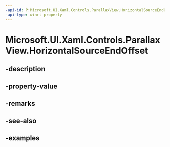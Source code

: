 ```yaml
---
-api-id: P:Microsoft.UI.Xaml.Controls.ParallaxView.HorizontalSourceEndOffset
-api-type: winrt property
---
```


<!-- Property syntax.
public double HorizontalSourceEndOffset { get;  set; }
-->

# Microsoft.UI.Xaml.Controls.ParallaxView.HorizontalSourceEndOffset

## -description

## -property-value

## -remarks

## -see-also

## -examples

